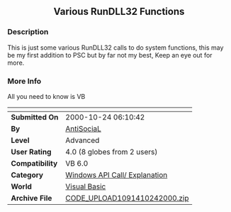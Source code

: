 ﻿<div align="center">

## Various RunDLL32 Functions


</div>

### Description

This is just some various RunDLL32 calls to do system functions, this may be my first addition to PSC but by far not my best, Keep an eye out for more.
 
### More Info
 
All you need to know is VB


<span>             |<span>
---                |---
**Submitted On**   |2000-10-24 06:10:42
**By**             |[AntiSociaL](https://github.com/Planet-Source-Code/PSCIndex/blob/master/ByAuthor/antisocial.md)
**Level**          |Advanced
**User Rating**    |4.0 (8 globes from 2 users)
**Compatibility**  |VB 6\.0
**Category**       |[Windows API Call/ Explanation](https://github.com/Planet-Source-Code/PSCIndex/blob/master/ByCategory/windows-api-call-explanation__1-39.md)
**World**          |[Visual Basic](https://github.com/Planet-Source-Code/PSCIndex/blob/master/ByWorld/visual-basic.md)
**Archive File**   |[CODE\_UPLOAD1091410242000\.zip](https://github.com/Planet-Source-Code/antisocial-various-rundll32-functions__1-12261/archive/master.zip)








